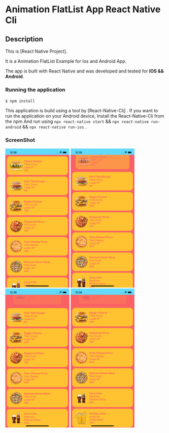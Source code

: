 # Animation FlatList App React Native Cli

## Description

This is [React Native Project].

It is a Animation FlatList Example for Ios and Android App.

The app is built with React Native and was developed and tested for **IOS && Android**.

### Running the application

`$ npm install`

This application is build using a tool by [React-Native-Cli] .
If you want to run the application on your Android device, Install the React-Native-Cli from the npm
And run using `npx react-native start` && `npx react-native run-android` && `npx react-native run-ios` .


### ScreenShot

<p float="left">
  <img src="screenshot/image1.png" width="40%" />
  <img src="screenshot/image2.png" width="40%" />
  <img src="screenshot/image3.png" width="40%" />
  <img src="screenshot/image4.png" width="40%" />
</p>